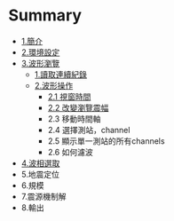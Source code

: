 # Summary

* [1.簡介](README.md)
* [2.環境設定](chapter1.md)
* [3.波形瀏覽](a.md)
  * [1.讀取連續紀錄](a/1du-qu-lian-xu-ji-lu.md)
  * [2.波形操作](a/2bo-xing-cao-zuo.md)
    * [2.1 視窗時間](a/2bo-xing-cao-zuo/21-shi-chuang-shi-jian.md)
    * [2.2 改變瀏覽震幅](a/2bo-xing-cao-zuo/22-gai-bian-liu-lan-zhen-fu.md)
    * 2.3 移動時間軸
    * 2.4 選擇測站，channel
    * 2.5 顯示單一測站的所有channels
    * 2.6 如何濾波
* [4.波相選取](aa.md)
* 5.地震定位
* 6.規模
* 7.震源機制解
* 8.輸出

